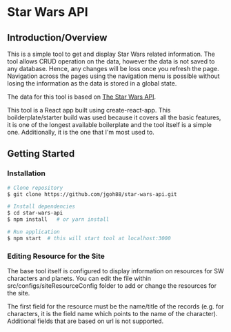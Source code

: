 # Star Wars API
## Introduction/Overview
This is a simple tool to get and display Star Wars related information. The tool allows CRUD operation on the data, however the data is not saved to any database. Hence, any changes will be loss once you refresh the page. Navigation across the pages using the navigation menu is possible without losing the information as the data is stored in a global state.

The data for this tool is based on [The Star Wars API](https://swapi.dev/).

This tool is a React app built using create-react-app. This boilderplate/starter build was used because it covers all the basic features, it is one of the longest available boilerplate and the tool itself is a simple one. Additionally, it is the one that I'm most used to.

## Getting Started
### Installation
```bash
# Clone repository
$ git clone https://github.com/jgoh88/star-wars-api.git

# Install dependencies
$ cd star-wars-api
$ npm install   # or yarn install

# Run application
$ npm start  # this will start tool at localhost:3000
```
### Editing Resource for the Site
The base tool itself is configured to display information on resources for SW characters and planets. You can edit the file within src/configs/siteResourceConfig folder to add or change the resources for the site.

The first field for the resource must be the name/title of the records (e.g. for characters, it is the field name which points to the name of the character). Additional fields that are based on url is not supported.